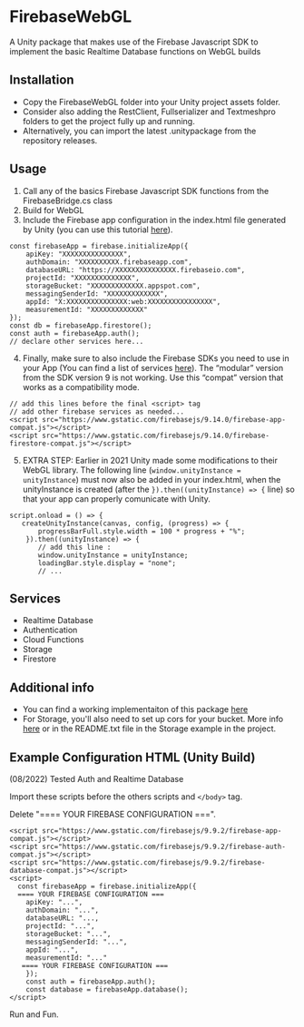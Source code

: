 # FirebaseWebGL
A Unity package that makes use of the Firebase Javascript SDK to implement the basic Realtime Database functions on WebGL builds

## Installation
- Copy the FirebaseWebGL folder into your Unity project assets folder.
- Consider also adding the RestClient, Fullserializer and Textmeshpro folders to get the project fully up and running.
- Alternatively,  you can import the latest .unitypackage from the repository releases.

## Usage
  1) Call any of the basics Firebase Javascript SDK functions from the FirebaseBridge.cs class
  2) Build for WebGL
3) Include the Firebase app configuration in the index.html file generated by Unity (you can use this tutorial [here](https://firebase.google.com/docs/web/setup#from-the-cdn)).
  ```
  const firebaseApp = firebase.initializeApp({
      apiKey: "XXXXXXXXXXXXXXX",
      authDomain: "XXXXXXXXXX.firebaseapp.com",
      databaseURL: "https://XXXXXXXXXXXXXXX.firebaseio.com",
      projectId: "XXXXXXXXXXXXXX",
      storageBucket: "XXXXXXXXXXXXX.appspot.com",
      messagingSenderId: "XXXXXXXXXXXXX",
      appId: "X:XXXXXXXXXXXXXXX:web:XXXXXXXXXXXXXXXX",
      measurementId: "XXXXXXXXXXXXX"
  });
  const db = firebaseApp.firestore();
  const auth = firebaseApp.auth();
  // declare other services here...
  ```
  4) Finally, make sure to also include the Firebase SDKs you need to use in your App (You can find a list of services [here](https://firebase.google.com/docs/web/learn-more#available-libraries)). The “modular” version from the SDK version 9 is not working. Use this “compat” version that works as a compatibility mode.
 ```
// add this lines before the final <script> tag
// add other firebase services as needed...
<script src="https://www.gstatic.com/firebasejs/9.14.0/firebase-app-compat.js"></script>
<script src="https://www.gstatic.com/firebasejs/9.14.0/firebase-firestore-compat.js"></script>
```
  5) EXTRA STEP: Earlier in 2021 Unity made some modifications to their WebGL library. The following line (`window.unityInstance = unityInstance`) must now also be added in your index.html, when the unityInstance is created (after the `}).then((unityInstance) => {` line) so that your app can properly comunicate with Unity.
 ```
script.onload = () => {
	createUnityInstance(canvas, config, (progress) => {
		progressBarFull.style.width = 100 * progress + "%";
	 }).then((unityInstance) => {
		// add this line :
		window.unityInstance = unityInstance;
		loadingBar.style.display = "none";
		// ...
```
 
 ## Services
 - Realtime Database
 - Authentication
 - Cloud Functions
 - Storage
 - Firestore
  
## Additional info
- You can find a working implementaiton of this package [here](https://rotolonico.github.io/FirebaseWebGLImplementation/)
- For Storage, you'll also need to set up cors for your bucket. More info [here](https://firebase.google.com/docs/storage/web/download-files#cors_configuration) or in the README.txt file in the Storage example in the project.

## Example Configuration HTML (Unity Build)
(08/2022) Tested Auth and Realtime Database

Import these scripts before the others scripts and ```</body>``` tag.

Delete "==== YOUR FIREBASE CONFIGURATION ===".


```
<script src="https://www.gstatic.com/firebasejs/9.9.2/firebase-app-compat.js"></script>
<script src="https://www.gstatic.com/firebasejs/9.9.2/firebase-auth-compat.js"></script>
<script src="https://www.gstatic.com/firebasejs/9.9.2/firebase-database-compat.js"></script>
<script>
  const firebaseApp = firebase.initializeApp({
  ==== YOUR FIREBASE CONFIGURATION ===
    apiKey: "...",
    authDomain: "...",
    databaseURL: "...,
    projectId: "...",
    storageBucket: "...",
    messagingSenderId: "...",
    appId: "...",
    measurementId: "..."
   ==== YOUR FIREBASE CONFIGURATION ===
    });
    const auth = firebaseApp.auth();
    const database = firebaseApp.database(); 
</script>
```

Run and Fun.
